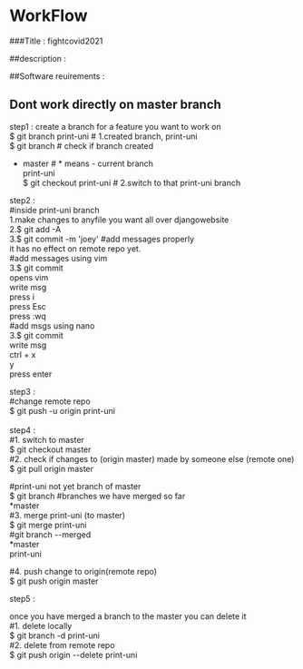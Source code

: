 # WorkFlow

###Title : fightcovid2021

##description : 

##Software reuirements :






## Dont work directly on master branch
step1 : create a branch for a feature you want to work on <br>
$ git branch print-uni # 1.created branch, print-uni <br>
$ git branch # check if branch created <br>
 * master # * means - current branch<br>
   print-uni<br>
$ git checkout print-uni # 2.switch to that print-uni branch<br>

step2 : <br>
#inside print-uni branch<br>
1.make changes to anyfile you want all over djangowebsite<br>
2.$ git add -A<br>
3.$ git commit -m 'joey' #add messages properly<br>
it has no effect on remote repo yet.<br>
#add messages using vim<br>
3.$ git commit <br>
opens vim <br>
write msg<br>
press i<br>
press Esc<br>
press :wq<br>
#add msgs using nano<br>
3.$ git commit <br>
write msg<br>
ctrl + x<br>
y<br>
press enter<br>


step3 : <br>
#change remote repo<br>
$ git push -u origin print-uni<br>
<br>
step4 :<br>
#1. switch to master<br>
$ git checkout master<br>
#2. check if changes to (origin master) made by someone else (remote one)<br>
$ git pull origin master<br>

#print-uni not yet branch of master<br>
$ git branch  #branches we have merged so far<br>
*master<br>
#3. merge print-uni (to master)<br>
$ git merge print-uni<br>
#git branch --merged<br>
*master<br>
print-uni<br>

#4. push change to origin(remote repo)<br>
$ git push origin master<br>

step5 :<br>

once you have merged a branch to the master you can delete it<br>
#1. delete locally<br>
$ git branch -d print-uni<br>
#2. delete from remote repo<br>
$ git push origin --delete print-uni<br>

